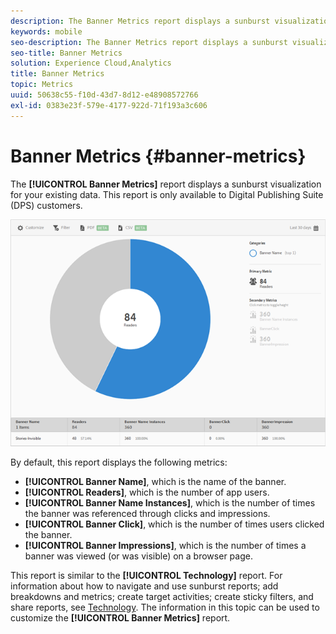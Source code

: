 ```yaml
---
description: The Banner Metrics report displays a sunburst visualization for your existing data. This report is only available to Digital Publishing Suite (DPS) customers.
keywords: mobile
seo-description: The Banner Metrics report displays a sunburst visualization for your existing data. This report is only available to Digital Publishing Suite (DPS) customers.
seo-title: Banner Metrics
solution: Experience Cloud,Analytics
title: Banner Metrics
topic: Metrics
uuid: 50638c55-f10d-43d7-8d12-e48908572766
exl-id: 0383e23f-579e-4177-922d-71f193a3c606
---
```

# Banner Metrics {#banner-metrics}

The **[!UICONTROL Banner Metrics]** report displays a sunburst visualization for your existing data. This report is only available to Digital Publishing Suite (DPS) customers.

 ![](assets/dps_banner_name.png)

By default, this report displays the following metrics:

* **[!UICONTROL Banner Name]**, which is the name of the banner. 
* **[!UICONTROL Readers]**, which is the number of app users. 
* **[!UICONTROL Banner Name Instances]**, which is the number of times the banner was referenced through clicks and impressions. 
* **[!UICONTROL Banner Click]**, which is the number of times users clicked the banner. 
* **[!UICONTROL Banner Impressions]**, which is the number of times a banner was viewed (or was visible) on a browser page.

This report is similar to the **[!UICONTROL Technology]** report. For information about how to navigate and use sunburst reports; add breakdowns and metrics; create target activities; create sticky filters, and share reports, see [Technology](/help/using/usage/reports-technology.md). The information in this topic can be used to customize the **[!UICONTROL Banner Metrics]** report.
